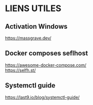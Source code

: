# LIENS UTILES

## Activation Windows
https://massgrave.dev/

## Docker composes seflhost
https://awesome-docker-compose.com/  
https://selfh.st/

## Systemctl guide ##
https://last9.io/blog/systemctl-guide/
